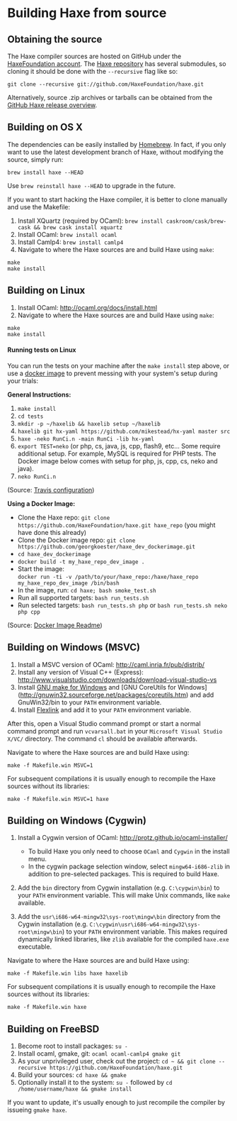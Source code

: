 Building Haxe from source
=======

Obtaining the source
-------

The Haxe compiler sources are hosted on GitHub under the [HaxeFoundation account](http://github.com/HaxeFoundation). The [Haxe repository](http://github.com/HaxeFoundation/haxe) has several submodules, so cloning it should be done with the `--recursive` flag like so:

```
git clone --recursive git://github.com/HaxeFoundation/haxe.git
```

Alternatively, source .zip archives or tarballs can be obtained from the [GitHub Haxe release overview](https://github.com/HaxeFoundation/haxe/releases).

Building on OS X
-------

The dependencies can be easily installed by [Homebrew](http://brew.sh/). In fact, if you only want to use the latest development branch of Haxe, without modifying the source, simply run:

```shell
brew install haxe --HEAD
```

Use `brew reinstall haxe --HEAD` to upgrade in the future.

If you want to start hacking the Haxe compiler, it is better to clone manually and use the Makefile:

1. Install XQuartz (required by OCaml): `brew install caskroom/cask/brew-cask && brew cask install xquartz`
2. Install OCaml: `brew install ocaml`
3. Install Camlp4: `brew install camlp4`
3. Navigate to where the Haxe sources are and build Haxe using `make`:

```
make
make install
```

Building on Linux
-------

1. Install OCaml: <http://ocaml.org/docs/install.html>
2. Navigate to where the Haxe sources are and build Haxe using `make`:

```
make
make install
```

#### Running tests on Linux

You can run the tests on your machine after the `make install` step above, or use a [docker image](https://github.com/georgkoester/haxe_dev_dockerimage) to prevent messing with your system's setup during your trials:

**General Instructions:**

1. `make install`
2. `cd tests`
3. `mkdir -p ~/haxelib && haxelib setup ~/haxelib`
4. `haxelib git hx-yaml https://github.com/mikestead/hx-yaml master src`
5. `haxe -neko RunCi.n -main RunCi -lib hx-yaml`
6. `export TEST=neko`
    (or php, cs, java, js, cpp, flash9, etc... Some require additional setup. For example, MySQL is required for PHP tests. The Docker image below comes with setup for php, js, cpp, cs, neko and java).
7. `neko RunCi.n`

(Source: [Travis configuration](https://github.com/HaxeFoundation/haxe/blob/development/.travis.yml))

**Using a Docker Image:**

 * Clone the Haxe repo:
   `git clone https://github.com/HaxeFoundation/haxe.git haxe_repo` (you might have done this already)
 * Clone the Docker image repo:
   `git clone https://github.com/georgkoester/haxe_dev_dockerimage.git`
 * `cd haxe_dev_dockerimage`
 * `docker build -t my_haxe_repo_dev_image .`
 * Start the image:  
   `docker run -ti -v /path/to/your/haxe_repo:/haxe/haxe_repo my_haxe_repo_dev_image /bin/bash`
 * In the image, run:
   `cd haxe; bash smoke_test.sh`
 * Run all supported targets:
   `bash run_tests.sh`
 * Run selected targets:
   `bash run_tests.sh php` or `bash run_tests.sh neko php cpp`

(Source: [Docker Image Readme](https://github.com/georgkoester/haxe_dev_dockerimage/))

Building on Windows (MSVC)
-------

1. Install a MSVC version of OCaml: <http://caml.inria.fr/pub/distrib/>
2. Install any version of Visual C++ (Express): <http://www.visualstudio.com/downloads/download-visual-studio-vs>
3. Install [GNU make for Windows](http://gnuwin32.sourceforge.net/packages/make.htm) and [GNU CoreUtils for Windows] (http://gnuwin32.sourceforge.net/packages/coreutils.htm) and add GnuWin32/bin to your `PATH` environment variable.
4. Install [Flexlink](http://alain.frisch.fr/flexdll.html) and add it to your `PATH` environment variable.

After this, open a Visual Studio command prompt or start a normal command prompt and run `vcvarsall.bat` in your `Microsoft Visual Studio X/VC/` directory. The command `cl` should be available afterwards.

Navigate to where the Haxe sources are and build Haxe using:

```
make -f Makefile.win MSVC=1
```

For subsequent compilations it is usually enough to recompile the Haxe sources without its libraries:

```
make -f Makefile.win MSVC=1 haxe
```

Building on Windows (Cygwin)
-------

1. Install a Cygwin version of OCaml: <http://protz.github.io/ocaml-installer/>

	* To build Haxe you only need to choose `OCaml` and `Cygwin` in the install menu.
	* In the cygwin package selection window, select `mingw64-i686-zlib` in addition to pre-selected packages. This is required to build Haxe.

2. Add the `bin` directory from Cygwin installation (e.g. `C:\cygwin\bin`) to your `PATH` environment variable. This will make Unix commands, like `make` available.

3. Add the `usr\i686-w64-mingw32\sys-root\mingw\bin` directory from the Cygwin installation (e.g. `C:\cygwin\usr\i686-w64-mingw32\sys-root\mingw\bin`) to your `PATH` environment variable. This makes required dynamically linked libraries, like `zlib` available for the compiled `haxe.exe` executable.


Navigate to where the Haxe sources are and build Haxe using:

```
make -f Makefile.win libs haxe haxelib
```

For subsequent compilations it is usually enough to recompile the Haxe sources without its libraries:

```
make -f Makefile.win haxe
```

Building on FreeBSD
-------

1) Become root to install packages: `su -`
2) Install ocaml, gmake, git: `ocaml ocaml-camlp4 gmake git`
3) As your unprivileged user, check out the project: `cd ~ && git clone --recursive https://github.com/HaxeFoundation/haxe.git`
4) Build your sources: `cd haxe && gmake`
5) Optionally install it to the system: `su -` followed by `cd /home/username/haxe && gmake install`

If you want to update, it's usually enough to just recompile the compiler by issueing `gmake haxe`.
